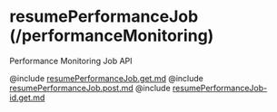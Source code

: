 <!--
    ATTENTION: This file was generated via gradle!
               Do NOT manually edit this file! Any such changes will be overwritten!
-->

# resumePerformanceJob (/performanceMonitoring)

Performance Monitoring Job API

@include [resumePerformanceJob.get.md](resumePerformanceJob.get.md)
@include [resumePerformanceJob.post.md](resumePerformanceJob.post.md)
@include [resumePerformanceJob-id.get.md](resumePerformanceJob-id.get.md)
